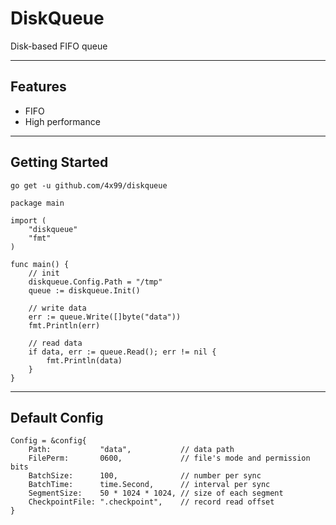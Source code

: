 # DiskQueue

Disk-based FIFO queue

---

## Features

- FIFO
- High performance

---

## Getting Started

```
go get -u github.com/4x99/diskqueue
```

```
package main

import (
	"diskqueue"
	"fmt"
)

func main() {
	// init
	diskqueue.Config.Path = "/tmp"
	queue := diskqueue.Init()

	// write data
	err := queue.Write([]byte("data"))
	fmt.Println(err)

	// read data
	if data, err := queue.Read(); err != nil {
		fmt.Println(data)
	}
}
```

---

## Default Config

```
Config = &config{
	Path:           "data",           // data path
	FilePerm:       0600,             // file's mode and permission bits
	BatchSize:      100,              // number per sync
	BatchTime:      time.Second,      // interval per sync
	SegmentSize:    50 * 1024 * 1024, // size of each segment
	CheckpointFile: ".checkpoint",    // record read offset
}
```
